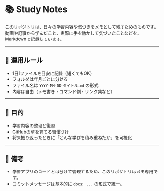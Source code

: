 # 📚 Study Notes

このリポジトリは、日々の学習内容や気づきをメモとして残すためのものです。  
動画や記事から学んだこと、実際に手を動かして気づいたことなどを、Markdownで記録しています。

---

## 📝 運用ルール
- 1日1ファイルを目安に記録（短くてもOK）
- フォルダは年月ごとに分ける
- ファイル名は `YYYY-MM-DD-タイトル.md` の形式
- 内容は自由（メモ書き・コマンド例・リンク集など）

---

## 🎯 目的
- 学習内容の整理と復習
- GitHubの草を育てる習慣づけ
- 将来振り返ったときに「どんな学びを積み重ねたか」を可視化

---

## 🔖 備考
- 学習アプリのコードとは分けて管理するため、このリポジトリはメモ専用です。
- コミットメッセージは基本的に `docs: ...` の形式で統一。
